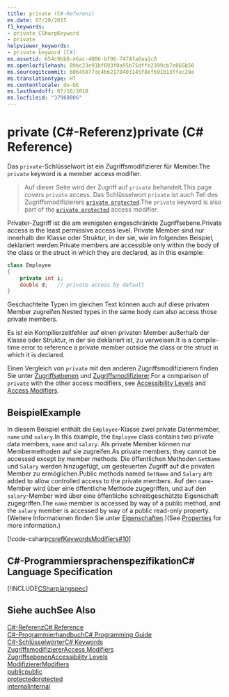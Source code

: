 ```yaml
---
title: private (C#-Referenz)
ms.date: 07/20/2015
f1_keywords:
- private_CSharpKeyword
- private
helpviewer_keywords:
- private keyword [C#]
ms.assetid: 654c0bb8-e6ac-4086-bf96-7474fa6aa1c8
ms.openlocfilehash: 89bc23e91bf693f0a95b75dffe2399cb7e865b50
ms.sourcegitcommit: 60645077dc4b62178403145f8ef691b13ffec28e
ms.translationtype: HT
ms.contentlocale: de-DE
ms.lasthandoff: 07/10/2018
ms.locfileid: "37960806"
---
```

# <a name="private-c-reference"></a><span data-ttu-id="5a815-102">private (C#-Referenz)</span><span class="sxs-lookup"><span data-stu-id="5a815-102">private (C# Reference)</span></span>
<span data-ttu-id="5a815-103">Das `private`-Schlüsselwort ist ein Zugriffsmodifizierer für Member.</span><span class="sxs-lookup"><span data-stu-id="5a815-103">The `private` keyword is a member access modifier.</span></span> 
   
 > <span data-ttu-id="5a815-104">Auf dieser Seite wird der Zugriff auf `private` behandelt.</span><span class="sxs-lookup"><span data-stu-id="5a815-104">This page covers `private` access.</span></span> <span data-ttu-id="5a815-105">Das Schlüsselwort `private` ist auch Teil des Zugriffsmodifizierers [`private protected`](./private-protected.md).</span><span class="sxs-lookup"><span data-stu-id="5a815-105">The `private` keyword is also part of the [`private protected`](./private-protected.md) access modifier.</span></span>
  
<span data-ttu-id="5a815-106">Privater-Zugriff ist die am wenigsten eingeschränkte Zugriffsebene.</span><span class="sxs-lookup"><span data-stu-id="5a815-106">Private access is the least permissive access level.</span></span> <span data-ttu-id="5a815-107">Private Member sind nur innerhalb der Klasse oder Struktur, in der sie, wie im folgenden Beispiel, deklariert werden:</span><span class="sxs-lookup"><span data-stu-id="5a815-107">Private members are accessible only within the body of the class or the struct in which they are declared, as in this example:</span></span>  
  
```csharp  
class Employee  
{  
    private int i;  
    double d;   // private access by default  
}  
```  

 <span data-ttu-id="5a815-108">Geschachtelte Typen im gleichen Text können auch auf diese privaten Member zugreifen.</span><span class="sxs-lookup"><span data-stu-id="5a815-108">Nested types in the same body can also access those private members.</span></span>  
  
 <span data-ttu-id="5a815-109">Es ist ein Kompilierzeitfehler auf einen privaten Member außerhalb der Klasse oder Struktur, in der sie deklariert ist, zu verweisen.</span><span class="sxs-lookup"><span data-stu-id="5a815-109">It is a compile-time error to reference a private member outside the class or the struct in which it is declared.</span></span>  
  
 <span data-ttu-id="5a815-110">Einen Vergleich von `private` mit den anderen Zugriffsmodifizierern finden Sie unter [Zugriffsebenen](../../../csharp/language-reference/keywords/accessibility-levels.md) und [Zugriffsmodifizierer](../../../csharp/programming-guide/classes-and-structs/access-modifiers.md).</span><span class="sxs-lookup"><span data-stu-id="5a815-110">For a comparison of `private` with the other access modifiers, see [Accessibility Levels](../../../csharp/language-reference/keywords/accessibility-levels.md) and [Access Modifiers](../../../csharp/programming-guide/classes-and-structs/access-modifiers.md).</span></span>  
  
## <a name="example"></a><span data-ttu-id="5a815-111">Beispiel</span><span class="sxs-lookup"><span data-stu-id="5a815-111">Example</span></span>  
 <span data-ttu-id="5a815-112">In diesem Beispiel enthält die `Employee`-Klasse zwei private Datenmember, `name` und `salary`.</span><span class="sxs-lookup"><span data-stu-id="5a815-112">In this example, the `Employee` class contains two private data members, `name` and `salary`.</span></span> <span data-ttu-id="5a815-113">Als private Member können nur Membermethoden auf sie zugreifen.</span><span class="sxs-lookup"><span data-stu-id="5a815-113">As private members, they cannot be accessed except by member methods.</span></span> <span data-ttu-id="5a815-114">Die öffentlichen Methoden `GetName` und `Salary` werden hinzugefügt, um gesteuerten Zugriff auf die privaten Member zu ermöglichen.</span><span class="sxs-lookup"><span data-stu-id="5a815-114">Public methods named `GetName` and `Salary` are added to allow controlled access to the private members.</span></span> <span data-ttu-id="5a815-115">Auf den `name`-Member wird über eine öffentliche Methode zugegriffen, und auf den `salary`-Member wird über eine öffentliche schreibgeschützte Eigenschaft zugegriffen.</span><span class="sxs-lookup"><span data-stu-id="5a815-115">The `name` member is accessed by way of a public method, and the `salary` member is accessed by way of a public read-only property.</span></span> <span data-ttu-id="5a815-116">(Weitere Informationen finden Sie unter [Eigenschaften](../../../csharp/programming-guide/classes-and-structs/properties.md).)</span><span class="sxs-lookup"><span data-stu-id="5a815-116">(See [Properties](../../../csharp/programming-guide/classes-and-structs/properties.md) for more information.)</span></span>  
  
 [!code-csharp[csrefKeywordsModifiers#10](../../../csharp/language-reference/keywords/codesnippet/CSharp/private_1.cs)]  
  
## <a name="c-language-specification"></a><span data-ttu-id="5a815-117">C#-Programmiersprachenspezifikation</span><span class="sxs-lookup"><span data-stu-id="5a815-117">C# Language Specification</span></span>  
 [!INCLUDE[CSharplangspec](~/includes/csharplangspec-md.md)]  
  
## <a name="see-also"></a><span data-ttu-id="5a815-118">Siehe auch</span><span class="sxs-lookup"><span data-stu-id="5a815-118">See Also</span></span>  
 [<span data-ttu-id="5a815-119">C#-Referenz</span><span class="sxs-lookup"><span data-stu-id="5a815-119">C# Reference</span></span>](../../../csharp/language-reference/index.md)  
 [<span data-ttu-id="5a815-120">C#-Programmierhandbuch</span><span class="sxs-lookup"><span data-stu-id="5a815-120">C# Programming Guide</span></span>](../../../csharp/programming-guide/index.md)  
 [<span data-ttu-id="5a815-121">C#-Schlüsselwörter</span><span class="sxs-lookup"><span data-stu-id="5a815-121">C# Keywords</span></span>](../../../csharp/language-reference/keywords/index.md)  
 [<span data-ttu-id="5a815-122">Zugriffsmodifizierer</span><span class="sxs-lookup"><span data-stu-id="5a815-122">Access Modifiers</span></span>](../../../csharp/language-reference/keywords/access-modifiers.md)  
 [<span data-ttu-id="5a815-123">Zugriffsebenen</span><span class="sxs-lookup"><span data-stu-id="5a815-123">Accessibility Levels</span></span>](../../../csharp/language-reference/keywords/accessibility-levels.md)  
 [<span data-ttu-id="5a815-124">Modifizierer</span><span class="sxs-lookup"><span data-stu-id="5a815-124">Modifiers</span></span>](../../../csharp/language-reference/keywords/modifiers.md)  
 [<span data-ttu-id="5a815-125">public</span><span class="sxs-lookup"><span data-stu-id="5a815-125">public</span></span>](../../../csharp/language-reference/keywords/public.md)  
 [<span data-ttu-id="5a815-126">protected</span><span class="sxs-lookup"><span data-stu-id="5a815-126">protected</span></span>](../../../csharp/language-reference/keywords/protected.md)  
 [<span data-ttu-id="5a815-127">internal</span><span class="sxs-lookup"><span data-stu-id="5a815-127">internal</span></span>](../../../csharp/language-reference/keywords/internal.md)
